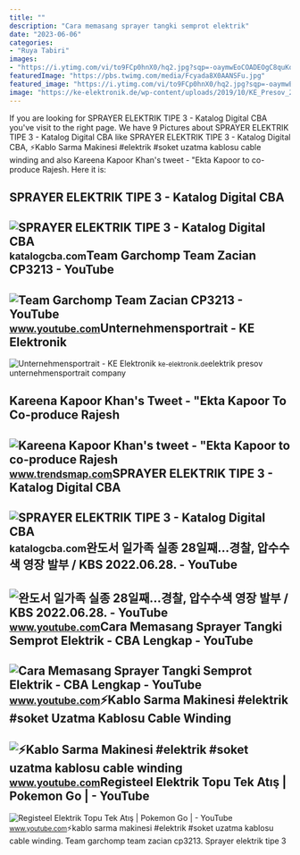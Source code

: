 ```yaml
---
title: ""
description: "Cara memasang sprayer tangki semprot elektrik"
date: "2023-06-06"
categories:
- "Ruya Tabiri"
images:
- "https://i.ytimg.com/vi/to9FCp0hnX0/hq2.jpg?sqp=-oaymwEoCOADEOgC8quKqQMcGADwAQH4Ab4EgAKACooCDAgAEAEYZSBlKGUwDw==&amp;rs=AOn4CLBm5bjSmB8nbLBWZzrirnPMxcKP9w"
featuredImage: "https://pbs.twimg.com/media/Fcyada8X0AANSFu.jpg"
featured_image: "https://i.ytimg.com/vi/to9FCp0hnX0/hq2.jpg?sqp=-oaymwEoCOADEOgC8quKqQMcGADwAQH4Ab4EgAKACooCDAgAEAEYZSBlKGUwDw==&amp;rs=AOn4CLBm5bjSmB8nbLBWZzrirnPMxcKP9w"
image: "https://ke-elektronik.de/wp-content/uploads/2019/10/KE_Presov_2-1-e1575361825464-1024x653.jpg"
---
```


If you are looking for SPRAYER ELEKTRIK TIPE 3 - Katalog Digital CBA you've visit to the right page. We have 9 Pictures about SPRAYER ELEKTRIK TIPE 3 - Katalog Digital CBA like SPRAYER ELEKTRIK TIPE 3 - Katalog Digital CBA, ⚡Kablo Sarma Makinesi #elektrik #soket uzatma kablosu cable winding and also Kareena Kapoor Khan's tweet - "Ekta Kapoor to co-produce Rajesh. Here it is:

SPRAYER ELEKTRIK TIPE 3 - Katalog Digital CBA
---------------------------------------------

 ![SPRAYER ELEKTRIK TIPE 3 - Katalog Digital CBA](https://katalogcba.com/wp-content/uploads/2021/06/sprayer-tipe-3-cover.jpg) <small>katalogcba.com</small>Team Garchomp Team Zacian CP3213 - YouTube
------------------------------------------

 ![Team Garchomp Team Zacian CP3213 - YouTube](https://i.ytimg.com/vi/HYLCwcE-Dgc/maxres2.jpg?sqp=-oaymwEoCIAKENAF8quKqQMcGADwAQH4AYwCgALgA4oCDAgAEAEYRSBHKGUwDw==&rs=AOn4CLC_ulBvmvqa2cf2uT56Qfk3FCYaDA) <small>www.youtube.com</small>Unternehmensportrait - KE Elektronik
------------------------------------

 ![Unternehmensportrait - KE Elektronik](https://ke-elektronik.de/wp-content/uploads/2019/10/KE_Presov_2-1-e1575361825464-1024x653.jpg) <small>ke-elektronik.de</small>elektrik presov unternehmensportrait company

Kareena Kapoor Khan's Tweet - "Ekta Kapoor To Co-produce Rajesh
---------------------------------------------------------------

 ![Kareena Kapoor Khan's tweet - "Ekta Kapoor to co-produce Rajesh](https://pbs.twimg.com/media/Fcyada8X0AANSFu.jpg) <small>www.trendsmap.com</small>SPRAYER ELEKTRIK TIPE 3 - Katalog Digital CBA
---------------------------------------------

 ![SPRAYER ELEKTRIK TIPE 3 - Katalog Digital CBA](https://katalogcba.com/wp-content/uploads/2022/09/Brosur-CBA-sprayer-Tipe-3.jpg) <small>katalogcba.com</small>완도서 일가족 실종 28일째…경찰, 압수수색 영장 발부 / KBS 2022.06.28. - YouTube
----------------------------------------------------------

 ![완도서 일가족 실종 28일째…경찰, 압수수색 영장 발부 / KBS 2022.06.28. - YouTube](https://i.ytimg.com/vi/Bsxx_FCrMek/maxresdefault.jpg) <small>www.youtube.com</small>Cara Memasang Sprayer Tangki Semprot Elektrik - CBA Lengkap - YouTube
---------------------------------------------------------------------

 ![Cara Memasang Sprayer Tangki Semprot Elektrik - CBA Lengkap - YouTube](https://i.ytimg.com/vi/IFnwqqMeDkg/maxresdefault.jpg) <small>www.youtube.com</small>⚡Kablo Sarma Makinesi #elektrik #soket Uzatma Kablosu Cable Winding
-------------------------------------------------------------------

 ![⚡Kablo Sarma Makinesi #elektrik #soket uzatma kablosu cable winding](https://i.ytimg.com/vi/MjOwTcZ0b-M/maxres2.jpg?sqp=-oaymwEoCIAKENAF8quKqQMcGADwAQH4AbYIgAKAD4oCDAgAEAEYZSBhKFgwDw==&rs=AOn4CLAcuYlpxVaWp9fCp021K-flp0tZ4w) <small>www.youtube.com</small>Registeel Elektrik Topu Tek Atış | Pokemon Go | - YouTube
---------------------------------------------------------

 ![Registeel Elektrik Topu Tek Atış | Pokemon Go | - YouTube](https://i.ytimg.com/vi/to9FCp0hnX0/hq2.jpg?sqp=-oaymwEoCOADEOgC8quKqQMcGADwAQH4Ab4EgAKACooCDAgAEAEYZSBlKGUwDw==&rs=AOn4CLBm5bjSmB8nbLBWZzrirnPMxcKP9w) <small>www.youtube.com</small>⚡kablo sarma makinesi #elektrik #soket uzatma kablosu cable winding. Team garchomp team zacian cp3213. Sprayer elektrik tipe 3
